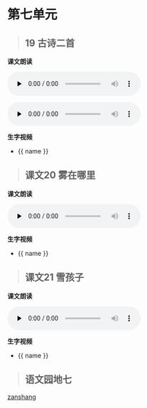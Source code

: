 # 第七单元

> ## 19 古诗二首

<Epep grade="xxyw2a" :pep="1211001201171" :pages="85" :paged="87" ></Epep> 

**课文朗读**

<audio class="myaudio" controls="" preload="none"><source src="//cnvod.cnr.cn/audio2017/ondemand/media/1100/201812/5C09E481-2C98-43B0-A1E7-4EE50A141C1A_2018-12-0711_10_36_0.m4a"></audio>

<audio class="myaudio" controls="" preload="none"><source src="//cnvod.cnr.cn/audio2017/ondemand/media/1100/201805/5AF56D68-4A58-4F54-A88B-2E460A141C1A_2018-05-1118_16_35_0.m4a"></audio>

**生字视频**

<div class="shengzi">
    <ul><li v-for="(value, name,index) in kw2a18" v-on:click="clickvideo" :data-videosrc="value" :key="index">{{ name }}</li></ul>
</div>

> ## 课文20 雾在哪里

<Epep grade="xxyw2a" :pep="1211001201171" :pages="88" :paged="90" ></Epep> 

**课文朗读**

<audio class="myaudio" controls="" preload="none"><source src="//cnvod.cnr.cn/audio2017/ondemand/media/1100/201805/5AF56D68-3FD0-41DC-B6D9-2E460A141C1A_2018-05-1118_19_41_0.m4a"></audio>

**生字视频**

<div class="shengzi">
    <ul><li v-for="(value, name,index) in kw2a19" v-on:click="clickvideo" :data-videosrc="value" :key="index">{{ name }}</li></ul>
</div>


> ## 课文21 雪孩子

<Epep grade="xxyw2a" :pep="1211001201171" :pages="91" :paged="94" ></Epep> 

**课文朗读**

<audio class="myaudio" controls="" preload="none"><source src="//cnvod.cnr.cn/audio2017/ondemand/media/1100/201805/5AF56D7B-0B90-4971-80F8-2E590A141C1A_2018-05-1118_03_17_0.m4a"></audio>

**生字视频**

<div class="shengzi">
    <ul><li v-for="(value, name,index) in kw2a20" v-on:click="clickvideo" :data-videosrc="value" :key="index">{{ name }}</li></ul>
</div>


> ## 语文园地七

<Epep grade="xxyw2a" :pep="1211001201171" :pages="95" :paged="98" ></Epep> 


[zanshang](../res/zanshang.md ':include')